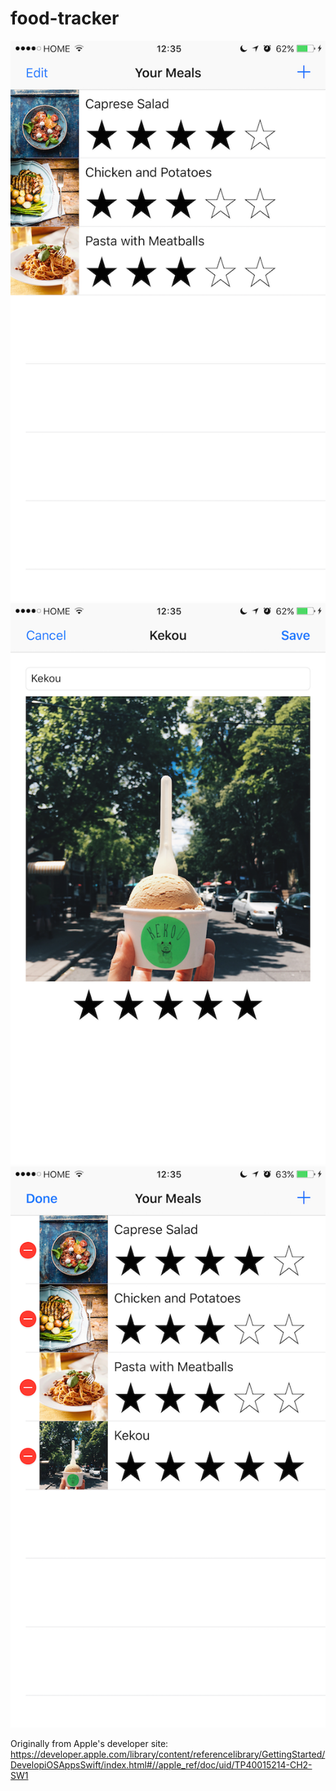 # food-tracker
![alt text](https://github.com/infinitebliss/food-tracker/blob/master/screenshots/1.PNG "Screenshot 1")
![alt text](https://github.com/infinitebliss/food-tracker/blob/master/screenshots/2.PNG "Screenshot 2")
![alt text](https://github.com/infinitebliss/food-tracker/blob/master/screenshots/3.PNG "Screenshot 3")

Originally from Apple's developer site: https://developer.apple.com/library/content/referencelibrary/GettingStarted/DevelopiOSAppsSwift/index.html#//apple_ref/doc/uid/TP40015214-CH2-SW1
